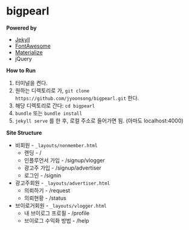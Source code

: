 # bigpearl

**Powered by**

- [Jekyll](https://jekyllrb.com)
- [FontAwesome](http://fontawesome.io/icon)
- [Materialize](http://materializecss.com)
- jQuery



**How to Run**

1. 터미널을 켠다.
2. 원하는 디렉토리로 가, `git clone https://github.com/jyoonsong/bigpearl.git` 한다.
3. 해당 디렉토리로 간다: `cd bigpearl`
4. `bundle` 또는 `bundle install`
5. `jekyll serve` 를 한 후, 로컬 주소로 들어가면 됨. (아마도 localhost:4000)



**Site Structure**

- 비회원 - `_layouts/nonmember.html`
  - 랜딩 - /
  - 인플루언서 가입 - /signup/vlogger
  - 광고주 가입 - /signup/advertiser
  - 로그인 - /signin
- 광고주회원 - `_layouts/advertiser.html`
  - 의뢰하기 - /request
  - 의뢰현황 - /status
- 브이로거회원 - `_layouts/vlogger.html`
  - 내 브이로그 프로필 - /profile
  - 브이로그 수익화 방법 - /help 
